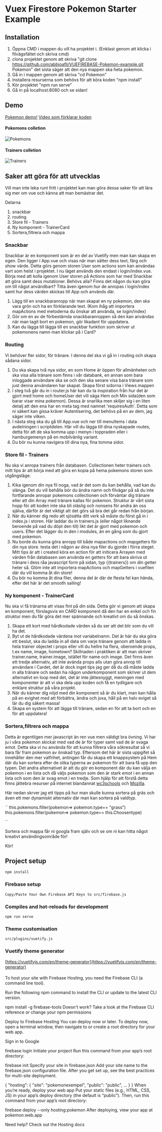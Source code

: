# Vuex Firestore Pokemon Starter Example
## Installation
1. Öppna CMD i mappen du vill ha projektet i. (Enklast genom att klicka i filvägsfältet och skriva cmd)
2. clona projektet genom att skriva "git clone https://github.com/abbjoafli/VUEFIREBASE-Pokemon-example.git Pokemon" det sista säger att den nya mappen ska heta pokemon.
3. Gå in i mappen genom att skriva "cd Pokemon"
4. Installera resurserna som behövs för att köra koden "npm install"
5. Kör projektet "npm run serve"
6. Gå in på localhost:8080 och se sidan!

## Demo
[Pokemon demo!](https://pokemonexempel.web.app/login)
[Video som förklarar koden](https://web.microsoftstream.com/video/4eee78f4-b192-4195-a3a4-c49780c11436)
#### Pokemons colletion
![Pokemons](https://github.com/abbjoafli/VUEFIREBASE-Pokemon-example/blob/main/trainers.PNG?raw=true)

#### Trainers colletion
![Trainers](https://github.com/abbjoafli/VUEFIREBASE-Pokemon-example/blob/main/pokemons.PNG?raw=true)
## Saker att göra för att utvecklas
Vill man inte leka runt fritt i projektet kan man göra dessa saker för att lära sig mer om vue och känna att man bemästrar det.

Delarna
1. snackbar
2. routing
3. Store fil - Trainers
4. Ny komponent - TrainerCard
4. Sortera,filtrera och mappa

### Snackbar
Snackbar är en komponent som är en del av Vuetify men man kan skapa en egen. Den ligger i App.vue och visas när man sätter dess text, färg och show värde. Detta görs genom storen User som actions som kan användas vart som helst i projektet. I nu läget används den endast i login/index.vue. Börja med att kolla igenom User storen på Actions som har med Snackbar att göra samt dess mutationer. Behövs alla? Finns det någon du kan göra om till något användbart? Titta även igenom hur de anropas i login/index samt hur dess värden skickas till App och används där. 

1. Lägg till en snackbaranropp när man skapat en ny pokemon, den ska vara grön och ha en förklarande text. (Kom ihåg att importera mapActions med metoderna du önskar att använda, se login/index)
2. Gör om en av de förbestämda snackbaranroppen så den kan användas när man tagit bort en pokemon, gör likadant för uppdatera.
3. Kan du lägga till lägga till en snackbar funktion som skriver ut pokemonens namn man klickar på i Card?

### Routing
Vi behöver fler sidor, för tränare. I denna del ska vi gå in i routing och skapa sådana sidor.

1. Du ska skapa två nya sidor, en som Home är öppen för allmänheten och ska visa alla tränare som finns i vår databank, en annan som bara inloggade användare ska se och den ska senare visa bara tränare som just denna användaren har skapat. Skapa först sidorna i Views mappen
2. I steg två går du in i router.js här kan du ta inspiration från  hur det är gjort med home och homeUser det vill säga Hem och Min sida(den som barar visar mina pokemon). Dessa är snarlika men skiljer sig i en liten detalj att den ena har en meta tag med namnet 'requiresAuth'. Detta som ni säkert kan gissa kräver Autentisering, det behövs på en av dem, jag säger inte vilken.
3. I nästa steg ska du gå till App.vue och ner till menuItems i data avdelningen i scriptdelen.  Här vill du lägga till dina nyskapade routes, detta för att de ska komma upp i menyn i toppraden eller i hamburgemenyn på en mobilvänlig variant.
4. Du bör nu kunna navigera till dina nya, fina tomma sidor.

### Store fil - Trainers
Nu ska vi anropa trainers från databasen. Collectionen heter trainers och mitt tips är att börja med att göra en kopia på hema pokemons storen som utgångsläge.

1. Kika igenom din nya fil noga, vad är det som du kan behålla, vad kan du slänga. Det du vill behålla bör du ändra namn och filvägar på så du inte fortfarande anropar pokemons collectionen och förväntar dig tränare eller att din Array med tränare kallas för pokemon. Struktur är vårt sista hopp för att koden inte ska bli oläslig och nonsens för andra än oss själva, därför är det viktigt att det görs så bra det går redan från början.
2. När du känner dig redo att sjösätta ditt verk så måste du först gå in i index.js i storen. Här laddar du in trainers.js (eller något liknande beroende på vad du döpt den till) likt det är gjort med pokemon och users. Efter det lägger du in den i modules, än en gång som du gjort med pokemon.
3. Nu borde du kunna göra anropp till både mapactions och mapgetters för din nya store. testa det i någon av dina nya filer du gjorde i förra steget. Mitt tips är att i created köra en action för att initicera Arrayen med värden från databasen sen använda en getters för att bara skriva ut tränare i dess råa javascript form på sidan, typ {{trainers}} om din getter heter så. Glöm inte att importera mapActions och mapGetters i vuefilen där du vill komma åt din store! 
4. Du bör nu komma åt dina filer, denna del är där de flesta fel kan hända, efter det här är det smooth sailing!

### Ny komponent - TrainerCard
Nu ska vi få tränarna att visas fint på din sida. Detta gör vi genom att skapa en komponent, förslagsvis en CARD komponent då den har en enkel och fin struktur men du får göra det mer spännande och kreativt om du så önskas.
1. Skapa ett kort med hårdkodade värden så du ser att det blir som du vill ha det.
2. Byt ut de hårdkodade värdena mot variabelnamn. Det är här du ska göra ett beslut, ska du ladda in all data om varje tränare genom att ladda in hela trainer objectet i props eller vill du hellre ha flera, oberoende props, t.ex name, image, hometown? Skillnaden i praktiken är att man skriver trainer.name, trainer.image, istället för name och image. Det finns även ett tredje alternativ, att inte avända props alls utan göra anrop till användare i Cardet, det är dock inget tips jag ger då du då måste ladda in alla tränare och sedan ha någon underkomponent som skriver ut dem alternativt en loop med det, det är inte jättesnyggt, meningen med komponenter är att vi ska dela upp koden och få en tydligare och enklare struktur på våra projekt.
3. När du känner dig nöjd med din komponent så är du klart, man kan hålla på en evighet med att förbättra, ändra och joxa, håll på en halv eviget så lär du dig säkert massa!
4. Skapa en system för att lägga till tränare, sedan en för att ta bort och en för att uppdatera!

### Sortera,filtrera och mappa
Detta är egentligen mer javascript än ren vue men väldigt bra övning. Vi har ju i våra pokemon skickat med vad de är för typer samt vad de är svaga emot. Detta ska vi nu använda för att kunna filtrera våra sökresultat så vi bara får fram pokemon av önskad typ. Eftersom det här är sista uppgifet så innehåller den mer valfrihet, antingen får du skapa ett knappsystem på Hem där du kan sortera efter de olika typerna av pokemon för att bara få upp den typen. Det andra alternativet är att du gör en komponent där du kan välja en pokemon i en lista och då väljs pokemon som den är stark emot i en annan lista och som den är svag emot i en tredje.
Som hjälp för att förstå detta finns jättebra resurser på internet blandannat [wc3schools](https://www.w3schools.com/jsref/jsref_filter.asp) och [Mozilla](https://developer.mozilla.org/en-US/docs/Web/JavaScript/Reference/Global_Objects/Array/filter).

Här nedan skrver jag ett tipps på hur man skulle kunna sortera på gräs och även ett mer dynamiskt alternativ där man kan sortera på valdtyp. 

`` this.pokemons.filter(pokemon=> pokemon.type== "grass")
this.pokemons.filter(pokemon=> pokemon.type== this.Choosentype)

``


Sortera och mappa får ni googla fram själv och se om ni kan hitta något kreativt användingsområde för!


Kör!


## Project setup
```
npm install
```
### Firebase setup
```
Copy/Paste Your Own Firebase API Keys to src/firebase.js
```
### Compiles and hot-reloads for development
```
npm run serve
```
### Theme customisation
```
src/plugins/vuetify.js
```
### Vuetify theme generator
[https://vuetifyjs.com/en/theme-generator](https://vuetifyjs.com/en/theme-generator)


#### 

To host your site with Firebase Hosting, you need the Firebase CLI (a command line tool).

Run the following npm command to install the CLI or update to the latest CLI version.


npm install -g firebase-tools
Doesn't work? Take a look at the Firebase CLI reference or change your npm permissions

Deploy to Firebase Hosting
You can deploy now or later. To deploy now, open a terminal window, then navigate to or create a root directory for your web app.

Sign in to Google

firebase login
Initiate your project
Run this command from your app’s root directory:


firebase init
Specify your site in firebase.json
Add your site name to the firebase.json configuration file. After you get set up, see the best practices for multi-site deployment.


{
  "hosting": {
    "site": "pokemonexempel",
    "public": "public",
    ...
  }
}
When you’re ready, deploy your web app
Put your static files (e.g., HTML, CSS, JS) in your app’s deploy directory (the default is “public”). Then, run this command from your app’s root directory:


firebase deploy --only hosting:pokemon
After deploying, view your app at pokemon.web.app

Need help? Check out the Hosting docs

